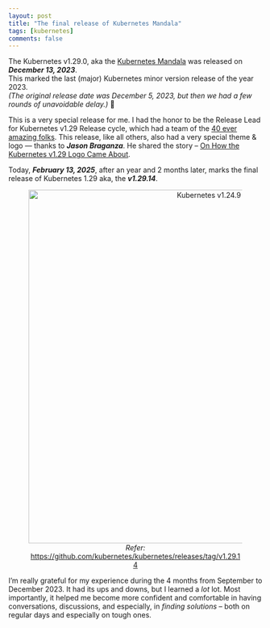 ```yaml
---
layout: post
title: "The final release of Kubernetes Mandala"
tags: [kubernetes]
comments: false
---
```


The Kubernetes v1.29.0, aka the [Kubernetes Mandala](https://kubernetes.io/blog/2023/12/13/kubernetes-v1-29-release/) was released on _**December 13, 2023**_.</br>
This marked the last (major) Kubernetes minor version release of the year 2023.</br>
_(The original release date was December 5, 2023, but then we had a few rounds of unavoidable delay.)_ 🙂

This is a very special release for me.
I had the honor to be the Release Lead for Kubernetes v1.29 Release cycle, which had a team of the [40 ever amazing folks](https://github.com/kubernetes/sig-release/blob/master/releases/release-1.29/release-team.md).
This release, like all others, also had a very special theme & logo — thanks to _**Jason Braganza**_. He shared the story – [On How the Kubernetes v1.29 Logo Came About](https://janusworx.com/work/on-how-the-kubernetes-v129-logo-came-about/). 

Today, _**February 13, 2025**_, after an year and 2 months later, marks the final release of Kubernetes 1.29 aka, the _**v1.29.14**_. 


<figure style="text-align: center;">
  <img src="https://github.com/user-attachments/assets/03ac8fbc-8bba-4e03-ac11-439156106a40" alt="Kubernetes v1.24.9" style="width: 700px;">
  <figcaption><em>Refer:</em> <a href="https://github.com/kubernetes/kubernetes/releases/tag/v1.29.14">https://github.com/kubernetes/kubernetes/releases/tag/v1.29.14</a></figcaption>
</figure>

I’m really grateful for my experience during the 4 months from September to December 2023.
It had its ups and downs, but I learned a *lot* lot.
Most importantly, it helped me become more confident and comfortable in having conversations, discussions, and especially, in _finding solutions_ – both on regular days and especially on tough ones.

